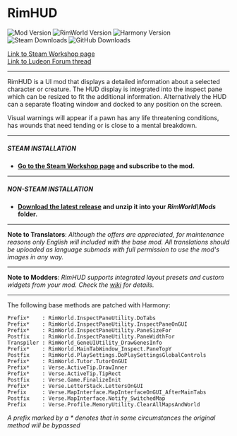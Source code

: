 # RimHUD
![Mod Version](https://img.shields.io/badge/Mod_Version-{ModVersion}-blue.svg)
![RimWorld Version](https://img.shields.io/badge/Built_for_RimWorld-{GameVersion}-blue.svg)
![Harmony Version](https://img.shields.io/badge/Powered_by_Harmony-{HarmonyVersion}-blue.svg)\
![Steam Downloads](https://img.shields.io/steam/downloads/1508850027?colorB=blue&label=Steam+Downloads)
![GitHub Downloads](https://img.shields.io/github/downloads/Jaxe-Dev/RimHUD/total?colorB=blue&label=GitHub+Downloads)

[Link to Steam Workshop page](https://steamcommunity.com/sharedfiles/filedetails/?id=1508850027)\
[Link to Ludeon Forum thread](https://ludeon.com/forums/index.php?topic=45787.0)

---

RimHUD is a UI mod that displays a detailed information about a selected character or creature. The HUD display is integrated into the inspect pane which can be resized to fit the additional information. Alternatively the HUD can a separate floating window and docked to any position on the screen.

Visual warnings will appear if a pawn has any life threatening conditions, has wounds that need tending or is close to a mental breakdown.

---

##### STEAM INSTALLATION
- **[Go to the Steam Workshop page](https://steamcommunity.com/sharedfiles/filedetails/?id=1508850027) and subscribe to the mod.**

---

##### NON-STEAM INSTALLATION
- **[Download the latest release](https://github.com/Jaxe-Dev/RimHUD/releases/latest) and unzip it into your *RimWorld\Mods* folder.**

---

**Note to Translators**: *Although the offers are appreciated, for maintenance reasons only English will included with the base mod. All translations should be uploaded as language submods with full permission to use the mod's images in any way.*

---

**Note to Modders**: *RimHUD supports integrated layout presets and custom widgets from your mod. Check the [wiki](https://github.com/Jaxe-Dev/RimHUD/wiki) for details.*

---

The following base methods are patched with Harmony:
```
Prefix*    : RimWorld.InspectPaneUtility.DoTabs
Prefix*    : RimWorld.InspectPaneUtility.InspectPaneOnGUI
Prefix*    : RimWorld.InspectPaneUtility.PaneSizeFor
Postfix    : RimWorld.InspectPaneUtility.PaneWidthFor
Transpiler : RimWorld_GeneUIUtility_DrawGenesInfo
Prefix*    : RimWorld.MainTabWindow_Inspect.PaneTopY
Postfix    : RimWorld.PlaySettings.DoPlaySettingsGlobalControls
Prefix*    : RimWorld.Tutor.TutorOnGUI
Prefix*    : Verse.ActiveTip.DrawInner
Prefix*    : Verse.ActiveTip.TipRect
Postfix    : Verse.Game.FinalizeInit
Prefix*    : Verse.LetterStack.LettersOnGUI
Prefix     : Verse.MapInterface.MapInterfaceOnGUI_AfterMainTabs
Postfix    : Verse.MapInterface.Notify_SwitchedMap
Prefix     : Verse.Profile.MemoryUtility.ClearAllMapsAndWorld
```
*A prefix marked by a \* denotes that in some circumstances the original method will be bypassed*

